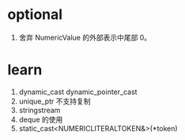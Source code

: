 # optional

1. 舍弃 NumericValue 的外部表示中尾部 0。


# learn

1. dynamic_cast dynamic_pointer_cast
2. unique_ptr 不支持复制
3. stringstream
4. deque 的使用
5. static_cast<NUMERICLITERALTOKEN&>(*token)